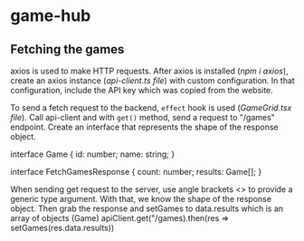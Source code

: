 # game-hub

## Fetching the games

axios is used to make HTTP requests. After axios is installed (_npm i axios_), create an axios instance (_api-client.ts file_) with custom configuration. In that configuration, include the API key which was copied from the website.

To send a fetch request to the backend, `effect` hook is used (_GameGrid.tsx file_). Call api-client and with `get()` method, send a request to "/games" endpoint. Create an interface that represents the shape of the response object.

interface Game {
id: number;
name: string;
}

interface FetchGamesResponse {
count: number;
results: Game[];
}

When sending get request to the server, use angle brackets <> to provide a generic type argument. With that, we know the shape of the response object. Then grab the response and setGames to data.results which is an array of objects (Game)
apiClient.get<FetchGamesResponse>("/games).then(res => setGames(res.data.results))
